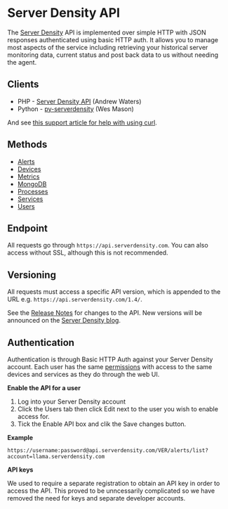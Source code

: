 Server Density API
===
The [Server Density](http://www.serverdensity.com) API is implemented over simple HTTP with JSON responses authenticated using basic HTTP auth. It allows you to manage most aspects of the service including retrieving your historical server monitoring data, current status and post back data to us without needing the agent.

Clients
--
* PHP - [Server Density API](https://github.com/andrew-waters/Server-Density-API) (Andrew Waters)
* Python - [py-serverdensity](http://pypi.python.org/pypi/py-serverdensity/) (Wes Mason)

And see [this support article for help with using curl](http://support.serverdensity.com/knowledgebase/articles/71130-using-the-api-with-curl).

Methods
--
* [Alerts](sd-api-docs/blob/master/sections/alerts.md)
* [Devices](sd-api-docs/blob/master/sections/devices.md)
* [Metrics](sd-api-docs/blob/master/sections/metrics.md)
* [MongoDB](sd-api-docs/blob/master/sections/mongodb.md)
* [Processes](sd-api-docs/blob/master/sections/processes.md)
* [Services](sd-api-docs/blob/master/sections/services.md)
* [Users](sd-api-docs/blob/master/sections/users.md)

Endpoint
--
All requests go through `https://api.serverdensity.com`. You can also access without SSL, although this is not recommended.

Versioning
--
All requests must access a specific API version, which is appended to the URL e.g. `https://api.serverdensity.com/1.4/`. 

See the [Release Notes](sd-api-docs/blob/master/sections/release-notes.md) for changes to the API. New versions will be announced on the [Server Density blog](http://blog.serverdensity.com).

Authentication
--
Authentication is through Basic HTTP Auth against your Server Density account. Each user has the same [permissions](http://support.serverdensity.com/knowledgebase/articles/76040-permissions) with access to the same devices and services as they do through the web UI.

**Enable the API for a user**

1. Log into your Server Density account
2. Click the Users tab then click Edit next to the user you wish to enable access for.
3. Tick the Enable API box and clik the Save changes button.

**Example**

    https://username:password@api.serverdensity.com/VER/alerts/list?account=llama.serverdensity.com

**API keys**

We used to require a separate registration to obtain an API key in order to access the API. This proved to be unncessarily complicated so we have removed the need for keys and separate developer accounts.